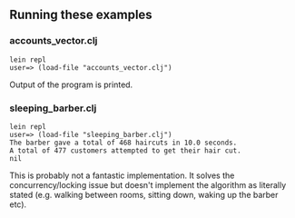 ## Running these examples

### accounts_vector.clj
```
lein repl
user=> (load-file "accounts_vector.clj")
```
Output of the program is printed.

### sleeping_barber.clj
```
lein repl
user=> (load-file "sleeping_barber.clj")
The barber gave a total of 468 haircuts in 10.0 seconds.
A total of 477 customers attempted to get their hair cut.
nil
```

This is probably not a fantastic implementation. It solves the concurrency/locking
issue but doesn't implement the algorithm as literally stated (e.g. walking between
rooms, sitting down, waking up the barber etc).
